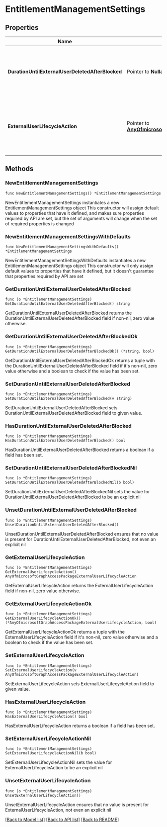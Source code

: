 # EntitlementManagementSettings

## Properties

Name | Type | Description | Notes
------------ | ------------- | ------------- | -------------
**DurationUntilExternalUserDeletedAfterBlocked** | Pointer to **NullableString** | If externalUserLifecycleAction is blockSignInAndDelete, the duration, typically a number of days, after an external user is blocked from sign in before their account is deleted. | [optional] 
**ExternalUserLifecycleAction** | Pointer to [**AnyOfmicrosoftGraphAccessPackageExternalUserLifecycleAction**](anyOf&lt;microsoft.graph.accessPackageExternalUserLifecycleAction&gt;.md) | Automatic action that the service should take when an external user&#39;s last access package assignment is removed. The possible values are: none, blockSignIn, blockSignInAndDelete, unknownFutureValue. | [optional] 

## Methods

### NewEntitlementManagementSettings

`func NewEntitlementManagementSettings() *EntitlementManagementSettings`

NewEntitlementManagementSettings instantiates a new EntitlementManagementSettings object
This constructor will assign default values to properties that have it defined,
and makes sure properties required by API are set, but the set of arguments
will change when the set of required properties is changed

### NewEntitlementManagementSettingsWithDefaults

`func NewEntitlementManagementSettingsWithDefaults() *EntitlementManagementSettings`

NewEntitlementManagementSettingsWithDefaults instantiates a new EntitlementManagementSettings object
This constructor will only assign default values to properties that have it defined,
but it doesn't guarantee that properties required by API are set

### GetDurationUntilExternalUserDeletedAfterBlocked

`func (o *EntitlementManagementSettings) GetDurationUntilExternalUserDeletedAfterBlocked() string`

GetDurationUntilExternalUserDeletedAfterBlocked returns the DurationUntilExternalUserDeletedAfterBlocked field if non-nil, zero value otherwise.

### GetDurationUntilExternalUserDeletedAfterBlockedOk

`func (o *EntitlementManagementSettings) GetDurationUntilExternalUserDeletedAfterBlockedOk() (*string, bool)`

GetDurationUntilExternalUserDeletedAfterBlockedOk returns a tuple with the DurationUntilExternalUserDeletedAfterBlocked field if it's non-nil, zero value otherwise
and a boolean to check if the value has been set.

### SetDurationUntilExternalUserDeletedAfterBlocked

`func (o *EntitlementManagementSettings) SetDurationUntilExternalUserDeletedAfterBlocked(v string)`

SetDurationUntilExternalUserDeletedAfterBlocked sets DurationUntilExternalUserDeletedAfterBlocked field to given value.

### HasDurationUntilExternalUserDeletedAfterBlocked

`func (o *EntitlementManagementSettings) HasDurationUntilExternalUserDeletedAfterBlocked() bool`

HasDurationUntilExternalUserDeletedAfterBlocked returns a boolean if a field has been set.

### SetDurationUntilExternalUserDeletedAfterBlockedNil

`func (o *EntitlementManagementSettings) SetDurationUntilExternalUserDeletedAfterBlockedNil(b bool)`

 SetDurationUntilExternalUserDeletedAfterBlockedNil sets the value for DurationUntilExternalUserDeletedAfterBlocked to be an explicit nil

### UnsetDurationUntilExternalUserDeletedAfterBlocked
`func (o *EntitlementManagementSettings) UnsetDurationUntilExternalUserDeletedAfterBlocked()`

UnsetDurationUntilExternalUserDeletedAfterBlocked ensures that no value is present for DurationUntilExternalUserDeletedAfterBlocked, not even an explicit nil
### GetExternalUserLifecycleAction

`func (o *EntitlementManagementSettings) GetExternalUserLifecycleAction() AnyOfmicrosoftGraphAccessPackageExternalUserLifecycleAction`

GetExternalUserLifecycleAction returns the ExternalUserLifecycleAction field if non-nil, zero value otherwise.

### GetExternalUserLifecycleActionOk

`func (o *EntitlementManagementSettings) GetExternalUserLifecycleActionOk() (*AnyOfmicrosoftGraphAccessPackageExternalUserLifecycleAction, bool)`

GetExternalUserLifecycleActionOk returns a tuple with the ExternalUserLifecycleAction field if it's non-nil, zero value otherwise
and a boolean to check if the value has been set.

### SetExternalUserLifecycleAction

`func (o *EntitlementManagementSettings) SetExternalUserLifecycleAction(v AnyOfmicrosoftGraphAccessPackageExternalUserLifecycleAction)`

SetExternalUserLifecycleAction sets ExternalUserLifecycleAction field to given value.

### HasExternalUserLifecycleAction

`func (o *EntitlementManagementSettings) HasExternalUserLifecycleAction() bool`

HasExternalUserLifecycleAction returns a boolean if a field has been set.

### SetExternalUserLifecycleActionNil

`func (o *EntitlementManagementSettings) SetExternalUserLifecycleActionNil(b bool)`

 SetExternalUserLifecycleActionNil sets the value for ExternalUserLifecycleAction to be an explicit nil

### UnsetExternalUserLifecycleAction
`func (o *EntitlementManagementSettings) UnsetExternalUserLifecycleAction()`

UnsetExternalUserLifecycleAction ensures that no value is present for ExternalUserLifecycleAction, not even an explicit nil

[[Back to Model list]](../README.md#documentation-for-models) [[Back to API list]](../README.md#documentation-for-api-endpoints) [[Back to README]](../README.md)


